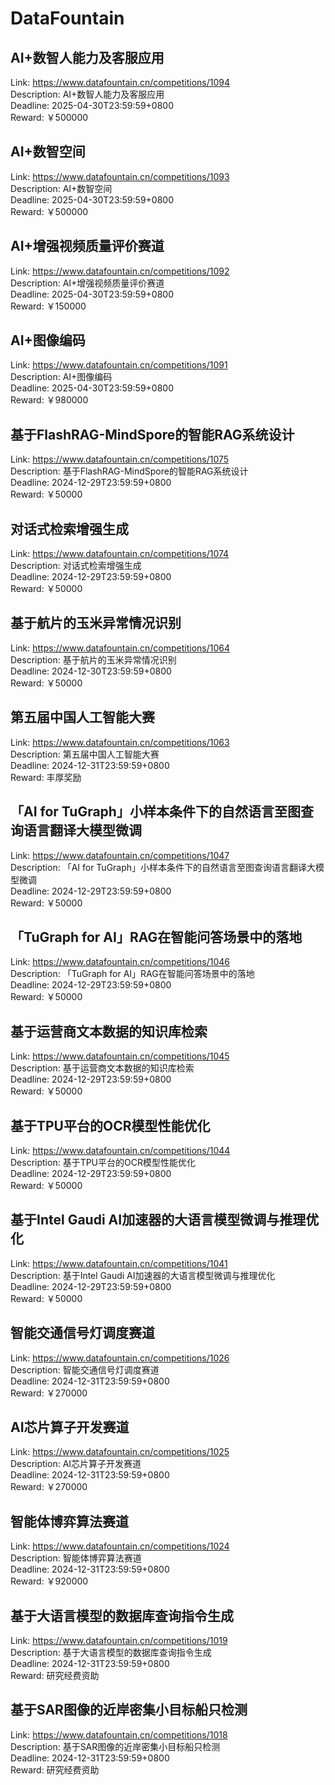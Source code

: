 # DataFountain



##  AI+数智人能力及客服应用

Link: https://www.datafountain.cn/competitions/1094  
Description:  AI+数智人能力及客服应用  
Deadline: 2025-04-30T23:59:59+0800  
Reward: ￥500000  


## AI+数智空间

Link: https://www.datafountain.cn/competitions/1093  
Description: AI+数智空间  
Deadline: 2025-04-30T23:59:59+0800  
Reward: ￥500000  


## AI+增强视频质量评价赛道

Link: https://www.datafountain.cn/competitions/1092  
Description: AI+增强视频质量评价赛道  
Deadline: 2025-04-30T23:59:59+0800  
Reward: ￥150000  


## AI+图像编码

Link: https://www.datafountain.cn/competitions/1091  
Description: AI+图像编码  
Deadline: 2025-04-30T23:59:59+0800  
Reward: ￥980000  


## 基于FlashRAG-MindSpore的智能RAG系统设计

Link: https://www.datafountain.cn/competitions/1075  
Description: 基于FlashRAG-MindSpore的智能RAG系统设计  
Deadline: 2024-12-29T23:59:59+0800  
Reward: ￥50000  


## 对话式检索增强生成

Link: https://www.datafountain.cn/competitions/1074  
Description: 对话式检索增强生成  
Deadline: 2024-12-29T23:59:59+0800  
Reward: ￥50000  


## 基于航片的玉米异常情况识别

Link: https://www.datafountain.cn/competitions/1064  
Description: 基于航片的玉米异常情况识别  
Deadline: 2024-12-30T23:59:59+0800  
Reward: ￥50000  


## 第五届中国人工智能大赛

Link: https://www.datafountain.cn/competitions/1063  
Description: 第五届中国人工智能大赛  
Deadline: 2024-12-31T23:59:59+0800  
Reward: 丰厚奖励  


## 「AI for TuGraph」小样本条件下的自然语言至图查询语言翻译大模型微调

Link: https://www.datafountain.cn/competitions/1047  
Description: 「AI for TuGraph」小样本条件下的自然语言至图查询语言翻译大模型微调  
Deadline: 2024-12-29T23:59:59+0800  
Reward: ￥50000  


## 「TuGraph for AI」RAG在智能问答场景中的落地

Link: https://www.datafountain.cn/competitions/1046  
Description: 「TuGraph for AI」RAG在智能问答场景中的落地  
Deadline: 2024-12-29T23:59:59+0800  
Reward: ￥50000  


## 基于运营商文本数据的知识库检索

Link: https://www.datafountain.cn/competitions/1045  
Description: 基于运营商文本数据的知识库检索  
Deadline: 2024-12-29T23:59:59+0800  
Reward: ￥50000  


## 基于TPU平台的OCR模型性能优化

Link: https://www.datafountain.cn/competitions/1044  
Description: 基于TPU平台的OCR模型性能优化  
Deadline: 2024-12-29T23:59:59+0800  
Reward: ￥50000  


## 基于Intel Gaudi AI加速器的大语言模型微调与推理优化

Link: https://www.datafountain.cn/competitions/1041  
Description: 基于Intel Gaudi AI加速器的大语言模型微调与推理优化  
Deadline: 2024-12-29T23:59:59+0800  
Reward: ￥50000  


## 智能交通信号灯调度赛道

Link: https://www.datafountain.cn/competitions/1026  
Description: 智能交通信号灯调度赛道  
Deadline: 2024-12-31T23:59:59+0800  
Reward: ￥270000  


## AI芯片算子开发赛道

Link: https://www.datafountain.cn/competitions/1025  
Description: AI芯片算子开发赛道  
Deadline: 2024-12-31T23:59:59+0800  
Reward: ￥270000  


## 智能体博弈算法赛道

Link: https://www.datafountain.cn/competitions/1024  
Description: 智能体博弈算法赛道  
Deadline: 2024-12-31T23:59:59+0800  
Reward: ￥920000  


## 基于大语言模型的数据库查询指令生成

Link: https://www.datafountain.cn/competitions/1019  
Description: 基于大语言模型的数据库查询指令生成  
Deadline: 2024-12-31T23:59:59+0800  
Reward: 研究经费资助  


## 基于SAR图像的近岸密集小目标船只检测

Link: https://www.datafountain.cn/competitions/1018  
Description: 基于SAR图像的近岸密集小目标船只检测  
Deadline: 2024-12-31T23:59:59+0800  
Reward: 研究经费资助  

